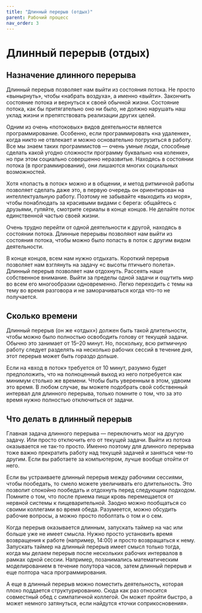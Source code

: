 ```yaml
---
title: "Длинный перерыв (отдых)"
parent: Рабочий процесс
nav_order: 3
---
```


# Длинный перерыв (отдых)

## Назначение длинного перерыва

Длинный перерыв позволяет нам выйти из состояния потока. Не просто
«вынырнуть», чтобы «набрать воздуха», а именно «выйти». Закончить
состояние потока и вернуться к своей обычной жизни. Состояние потока,
как бы притягательно оно ни было, не должно нарушать наш уклад жизни и
препятствовать реализации других целей.

Одним из очень «потоковых» видов деятельности является
программирование. Особенно, если программировать «на удаленке», когда
никто не отвлекает и можно основательно погрузиться в работу. Все мы
знаем таких программистов — очень умные люди, способные сделать какой
угодно сложности программу буквально «на коленке», но при этом
социально совершенно неразвитые. Находясь в состоянии потока (в
программировании), они лишаются многих социальных возможностей.

Хотя «попасть в поток» можно и в общении, и метод ритмичной работы
позволяет сделать даже это, в первую очередь он ориентирован на
интеллектуальную работу. Поэтому не забывайте «выходить из моря»,
чтобы понаблюдать за красивыми видами с берега: общайтесь с друзьями,
гуляйте, смотрите сериалы в конце концов. Не делайте поток
единственной частью своей жизни.

Очень трудно перейти от одной деятельности к другой, находясь в
состоянии потока. Длинные перерывы позволяют нам выйти из состояния
потока, чтобы можно было попасть в поток с другим видом деятельности.

В конце концов, всем нам нужно отдыхать. Короткий перерыв позволяет
нам взглянуть на задачу «с высоты птичьего полета». Длинный перерыв
позволяет нам отдохнуть. Рассеять наше собственное внимание. Выйти за
пределы одной задачи и ощутить мир во всем его многообразии
одновременно. Легко переходить с темы на тему во время разговора и не
заморачиваться когда что-то не получается.

## Сколько времени

Длинный перерыв (он же «отдых») должен быть такой длительности, чтобы
можно было полностью освободить голову от текущей задачи. Обычно это
занимает от 15–20 минут. Но, поскольку, всю ритмичную работу следует
разделять на несколько рабочих сессий в течение дня, этот перерыв
может быть гораздо дольше.

Если на «вход в поток» требуется от 10 минут, разумно будет
предположить, что на полноценный выход из него потребуется как минимум
столько же времени. Чтобы быть уверенным в этом, удвоим это время. В
любом случае, вы можете подобрать свой собственный интервал для
длинного перерыва, только помните о том, что за это время нужно
полностью отключиться от задачи.

## Что делать в длинный перерыв

Главная задача длинного перерыва — переключить мозг на другую
задачу. Или просто отключить его от текущей задачи. Выйти из потока
оказывается не так-то просто. Именно поэтому для длинного перерыва
тоже важно прекратить работу над текущей задачей и заняться чем-то
другим. Если вы работаете за компьютером, лучше вообще отойти от него.

Если вы устраиваете длинный перерыв между рабочими сессиями, чтобы
пообедать, то смело можете увеличивать его длительность. Это позволит
спокойно пообедать и отдохнуть перед следующим подходом. Помните о
том, что после приема пищи кровь перемещается от нервной системы к
пищеварительной. Заодно можно пообщаться со своими коллегами во время
обеда. Разумеется, можно обсудить рабочие вопросы, а можно просто
поболтать о том и о сем.

Когда перерыв оказывается длинным, запускать таймер на час или больше
уже не имеет смысла. Нужно просто установить время возвращения к
работе (например, 14:00) и просто возвращаться к нему. Запускать
таймер на длинный перерыв имеет смысл только тогда, когда мы делаем
перерыв после нескольких рабочих интервалов в рамках одной
сессии. Например, позанимались математическим моделированием в течение
полутора часов, затем длинный перерыв и еще полтора часа
программирования.

А еще в длинный перерыв можно поместить деятельность, которая плохо
поддается структурированию. Сюда как раз относится совместный обед с
симпатичной коллегой. Он может пройти быстро, а может немного
затянуться, если найдутся «точки соприкосновения».
